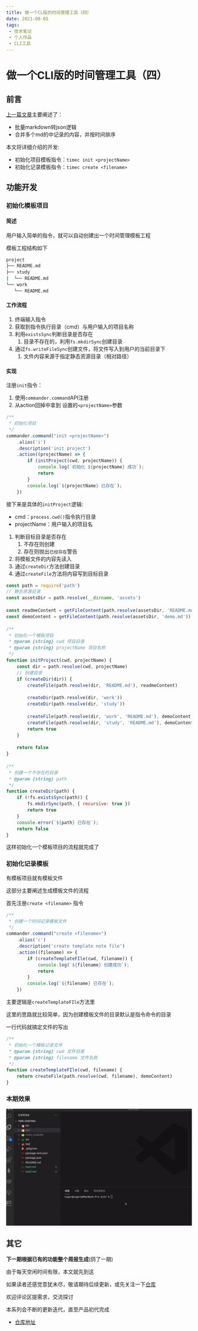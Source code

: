 ```yaml
---
title: 做一个CL版的时间管理工具（四）
date: 2021-08-05
tags:
 - 技术笔记
 - 个人作品
 - CLI工具
---
```

# 做一个CLI版的时间管理工具（四）

## 前言
[上一篇文章](./time-tools-3.md)主要阐述了：
* 批量markdown转json逻辑
* 合并多个md的中记录的内容，并按时间排序

本文将详细介绍的开发:
* 初始化项目模板指令：`timec init <projectName>`
* 初始化记录模板指令：`timec create <filename>`

## 功能开发
### 初始化模板项目
#### 简述
用户输入简单的指令，就可以自动创建出一个时间管理模板工程

模板工程结构如下
```sh
project
├── README.md
├── study
|  └── README.md
└── work
   └── README.md
```

#### 工作流程
1. 终端输入指令
2. 获取到指令执行目录（cmd）与用户输入的项目名称
3. 利用`existsSync`判断目录是否存在
   1. 目录不存在的，利用`fs.mkdirSync`创建目录
4. 通过`fs.writeFileSync`创建文件，将文件写入到用户的当前目录下
   1. 文件内容来源于指定静态资源目录（相对路径）

#### 实现
注册`init`指令：
1. 使用`commander.command`API注册
2. 从action回掉中拿到 设置的`<projectName>`参数
```js
/**
 * 初始化项目
 */
commander.command("init <projectName>")
    .alias('i')
    .description('init project')
    .action((projectName) => {
        if (initProject(cwd, projectName)) {
            console.log(`初始化 ${projectName} 成功`);
            return
        }
        console.log(`${projectName} 已存在`);
    })
```
接下来是具体的`initProject`逻辑:
* cmd：`process.cwd()`指令执行目录
* projectName：用户输入的项目名

1. 判断目标目录是否存在
   1. 不存在则创建
   2. 存在则抛出`已经存在`警告
2. 将模板文件的内容先读入
3. 通过`createDir`方法创建目录
4. 通过`createFile`方法将内容写到目标目录


```js
const path = require('path')
// 静态资源目录
const assetsDir = path.resolve(__dirname, 'assets')

const readmeContent = getFileContent(path.resolve(assetsDir, 'README.md'))
const demoContent = getFileContent(path.resolve(assetsDir, 'demo.md'))

/**
 * 初始化一个模板项目
 * @param {string} cwd 项目目录
 * @param {string} projectName 项目名称
 */
function initProject(cwd, projectName) {
    const dir = path.resolve(cwd, projectName)
    // 创建目录
    if (createDir(dir)) {
        createFile(path.resolve(dir, 'README.md'), readmeContent)

        createDir(path.resolve(dir, 'work'))
        createDir(path.resolve(dir, 'study'))

        createFile(path.resolve(dir, 'work', 'README.md'), demoContent)
        createFile(path.resolve(dir, 'study', 'README.md'), demoContent)
        return true
    }

    return false
}

/**
 * 创建一个不存在的目录
 * @param {string} path 
 */
function createDir(path) {
    if (!fs.existsSync(path)) {
        fs.mkdirSync(path, { recursive: true })
        return true
    }
    console.error(`${path} 已存在`);
    return false
}
```

这样初始化一个模板项目的流程就完成了

### 初始化记录模板
有模板项目就有模板文件

这部分主要阐述生成模板文件的流程

首先注册`create <filename>` 指令
```js
/**
 * 创建一个时间记录模板文件
 */
commander.command("create <filename>")
    .alias('c')
    .description('create template note file')
    .action((filename) => {
        if (createTemplateFIle(cwd, filename)) {
            console.log(`${filename} 创建成功`);
            return
        }
        console.log(`${filename} 已存在`);
    })
```
主要逻辑是`createTemplateFIle`方法里

这里的思路就比较简单，因为创建模板文件的目录默认是指令命令的目录

一行代码就搞定文件的写出
```js
/**
 * 初始化一个模板记录文件
 * @param {string} cwd 文件目录
 * @param {string} filename 文件名称
 */
function createTemplateFIle(cwd, filename) {
    return createFile(path.resolve(cwd, filename), demoContent)
}
```

### 本期效果
![图片](time-tools-4\MTYyODE3NDI1NTI1Mg==timec4.gif)

## 其它
**下一期根据已有的功能整个周报生成**(鸽了一期)

由于每天空闲时间有限，本文就先到这

如果读者还感觉意犹未尽，敬请期待后续更新，或先关注一下[仓库](https://github.com/ATQQ/time-control)

欢迎评论区提需求，交流探讨

本系列会不断的更新迭代，直至产品初代完成

* [仓库地址](https://github.com/ATQQ/time-control)

